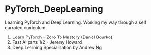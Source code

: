 # PyTorch_DeepLearning
Learning PyTorch and Deep Learning. 
Working my way through a self currated curriculum. 

1. Learn PyTorch - Zero To Mastery (Daniel Bourke) 
2. Fast AI parts 1/2 - Jeremy Howard
3. Deep Learning Specialisation by Andrew Ng 
